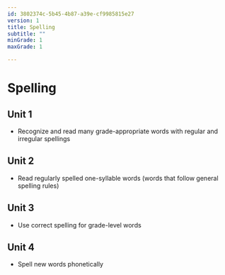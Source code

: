 ```yaml
---
id: 3802374c-5b45-4b87-a39e-cf9985815e27
version: 1
title: Spelling
subtitle: ""
minGrade: 1
maxGrade: 1

---
```

# Spelling


## Unit 1
* Recognize and read many grade-appropriate words with regular and irregular spellings

## Unit 2
* Read regularly spelled one-syllable words (words that follow general spelling rules)

## Unit 3
* Use correct spelling for grade-level words

## Unit 4
* Spell new words phonetically